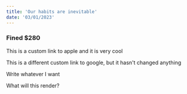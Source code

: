 ```yaml
---
title: 'Our habits are inevitable'
date: '03/01/2023'
---
```

### Fined $280

This is a custom link <CustomLink href="https://apple.com/au/">to apple</CustomLink> and it is very cool

This is a different custom link <CustomLink href="https://google.com">to google</CustomLink>, but it hasn't changed anything

Write whatever I want

What will this render?